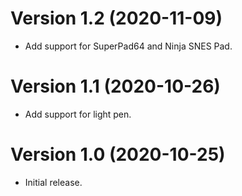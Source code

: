 # Version 1.2 (2020-11-09)

- Add support for SuperPad64 and Ninja SNES Pad.

# Version 1.1 (2020-10-26)

- Add support for light pen.


# Version 1.0 (2020-10-25)

- Initial release.
